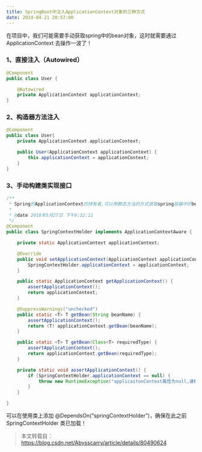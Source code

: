 ```yaml
---
title: SpringBoot中注入ApplicationContext对象的三种方式
date: 2019-04-21 20:57:00
---
```

在项目中，我们可能需要手动获取spring中的bean对象，这时就需要通过 ApplicationContext 去操作一波了！

### 1、直接注入（Autowired）

```java
@Component
public class User {

    @Autowired
    private ApplicationContext applicationContext;
}
```

### 2、构造器方法注入

```java
@Component
public class User{
    private ApplicationContext applicationContext;

    public User(ApplicationContext applicationContext) {
        this.applicationContext = applicationContext;
    }
}
```

### 3、手动构建类实现接口

```java
/**
 * Spring的ApplicationContext的持有者,可以用静态方法的方式获取spring容器中的bean
 *
 * @date 2018年5月27日 下午6:32:11
 */
@Component
public class SpringContextHolder implements ApplicationContextAware {

    private static ApplicationContext applicationContext;

    @Override
    public void setApplicationContext(ApplicationContext applicationContext) throws BeansException {
        SpringContextHolder.applicationContext = applicationContext;
    }

    public static ApplicationContext getApplicationContext() {
        assertApplicationContext();
        return applicationContext;
    }

    @SuppressWarnings("unchecked")
    public static <T> T getBean(String beanName) {
        assertApplicationContext();
        return (T) applicationContext.getBean(beanName);
    }

    public static <T> T getBean(Class<T> requiredType) {
        assertApplicationContext();
        return applicationContext.getBean(requiredType);
    }

    private static void assertApplicationContext() {
        if (SpringContextHolder.applicationContext == null) {
            throw new RuntimeException("applicaitonContext属性为null,请检查是否注入了SpringContextHolder!");
        }
    }

}
```

可以在使用类上添加 @DependsOn(“springContextHolder”)，确保在此之前 SpringContextHolder 类已加载！

> 本文转载自：<https://blog.csdn.net/Abysscarry/article/details/80490624>